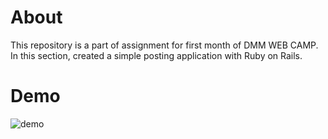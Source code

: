 # About
This repository is a part of assignment for first month of DMM WEB CAMP.  
In this section, created a simple  posting application with Ruby on Rails.
# Demo
![demo](https://user-images.githubusercontent.com/59187251/75857152-fdf39500-5e38-11ea-87ea-bc1b7f0d979a.gif)
